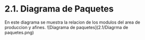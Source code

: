 # 2.1. Diagrama de Paquetes

En este diagrama se muestra la relacion de los modulos del area de produccion y afines.
![Diagrama de paquetes](2.1/Diagrma de paquetes.png)
